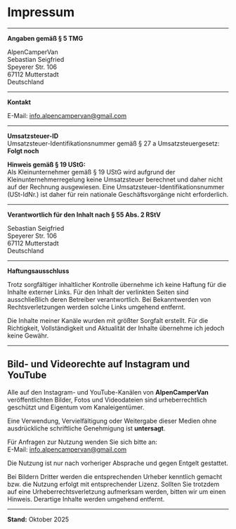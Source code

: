 # **Impressum**

---

**Angaben gemäß § 5 TMG**

AlpenCamperVan\
Sebastian Seigfried\
Speyerer Str. 106\
67112 Mutterstadt\
Deutschland

---

**Kontakt**

E-Mail: [info.alpencampervan@gmail.com](mailto:info.alpencampervan@gmail.com)  

---

**Umsatzsteuer-ID**\
Umsatzsteuer-Identifikationsnummer gemäß § 27 a Umsatzsteuergesetz:\
**Folgt noch**

**Hinweis gemäß § 19 UStG:**\
Als Kleinunternehmer gemäß § 19 UStG wird aufgrund der Kleinunternehmerregelung keine Umsatzsteuer berechnet und daher nicht auf der Rechnung ausgewiesen. Eine Umsatzsteuer-Identifikationsnummer (USt-IdNr.) ist daher für rein nationale Geschäftsvorgänge nicht erforderlich.

---

**Verantwortlich für den Inhalt nach § 55 Abs. 2 RStV**

Sebastian Seigfried\
Speyerer Str. 106\
67112 Mutterstadt\
Deutschland

---

**Haftungsausschluss**

Trotz sorgfältiger inhaltlicher Kontrolle übernehme ich keine Haftung für die Inhalte externer Links.
Für den Inhalt der verlinkten Seiten sind ausschließlich deren Betreiber verantwortlich. Bei Bekanntwerden von Rechtsverletzungen werden solche Links umgehend entfernt.

Die Inhalte meiner Kanäle wurden mit größter Sorgfalt erstellt. Für die Richtigkeit, Vollständigkeit und Aktualität der Inhalte übernehme ich jedoch keine Gewähr.

---

## Bild- und Videorechte auf Instagram und YouTube

Alle auf den Instagram- und YouTube-Kanälen von **AlpenCamperVan** veröffentlichten Bilder, Fotos und Videodateien sind urheberrechtlich geschützt und Eigentum vom Kanaleigentümer.

Eine Verwendung, Vervielfältigung oder Weitergabe dieser Medien ohne ausdrückliche schriftliche Genehmigung ist **untersagt**.

Für Anfragen zur Nutzung wenden Sie sich bitte an:  
E-Mail: [info.alpencampervan@gmail.com](mailto:info.alpencampervan@gmail.com)  

Die Nutzung ist nur nach vorheriger Absprache und gegen Entgelt gestattet.


Bei Bildern Dritter werden die entsprechenden Urheber kenntlich gemacht bzw. die Nutzung erfolgt mit entsprechender Lizenz. Sollten Sie trotzdem auf eine Urheberrechtsverletzung aufmerksam werden, bitten wir um einen Hinweis. Derartige Inhalte werden umgehend entfernt.

---

**Stand:** Oktober 2025
